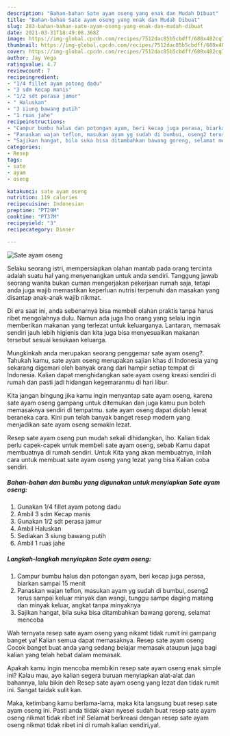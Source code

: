 ```yaml
---
description: "Bahan-bahan Sate ayam oseng yang enak dan Mudah Dibuat"
title: "Bahan-bahan Sate ayam oseng yang enak dan Mudah Dibuat"
slug: 283-bahan-bahan-sate-ayam-oseng-yang-enak-dan-mudah-dibuat
date: 2021-03-31T18:49:08.368Z
image: https://img-global.cpcdn.com/recipes/7512dac85b5cbdff/680x482cq70/sate-ayam-oseng-foto-resep-utama.jpg
thumbnail: https://img-global.cpcdn.com/recipes/7512dac85b5cbdff/680x482cq70/sate-ayam-oseng-foto-resep-utama.jpg
cover: https://img-global.cpcdn.com/recipes/7512dac85b5cbdff/680x482cq70/sate-ayam-oseng-foto-resep-utama.jpg
author: Jay Vega
ratingvalue: 4.7
reviewcount: 7
recipeingredient:
- "1/4 fillet ayam potong dadu"
- "3 sdm Kecap manis"
- "1/2 sdt perasa jamur"
- " Haluskan"
- "3 siung bawang putih"
- "1 ruas jahe"
recipeinstructions:
- "Campur bumbu halus dan potongan ayam, beri kecap juga perasa, biarkan sampai 15 menit"
- "Panaskan wajan teflon, masukan ayam yg sudah di bumbui, oseng2 terus sampai keluar minyak dan wangi, tunggu sampe daging matang dan minyak keluar, angkat tanpa minyaknya"
- "Sajikan hangat, bila suka bisa ditambahkan bawang goreng, selamat mencoba"
categories:
- Resep
tags:
- sate
- ayam
- oseng

katakunci: sate ayam oseng 
nutrition: 119 calories
recipecuisine: Indonesian
preptime: "PT29M"
cooktime: "PT37M"
recipeyield: "3"
recipecategory: Dinner

---
```



![Sate ayam oseng](https://img-global.cpcdn.com/recipes/7512dac85b5cbdff/680x482cq70/sate-ayam-oseng-foto-resep-utama.jpg)

Selaku seorang istri, mempersiapkan olahan mantab pada orang tercinta adalah suatu hal yang menyenangkan untuk anda sendiri. Tanggung jawab seorang  wanita bukan cuman mengerjakan pekerjaan rumah saja, tetapi anda juga wajib memastikan keperluan nutrisi terpenuhi dan masakan yang disantap anak-anak wajib nikmat.

Di era  saat ini, anda sebenarnya bisa membeli olahan praktis tanpa harus ribet mengolahnya dulu. Namun ada juga lho orang yang selalu ingin memberikan makanan yang terlezat untuk keluarganya. Lantaran, memasak sendiri jauh lebih higienis dan kita juga bisa menyesuaikan makanan tersebut sesuai kesukaan keluarga. 



Mungkinkah anda merupakan seorang penggemar sate ayam oseng?. Tahukah kamu, sate ayam oseng merupakan sajian khas di Indonesia yang sekarang digemari oleh banyak orang dari hampir setiap tempat di Indonesia. Kalian dapat menghidangkan sate ayam oseng kreasi sendiri di rumah dan pasti jadi hidangan kegemaranmu di hari libur.

Kita jangan bingung jika kamu ingin menyantap sate ayam oseng, karena sate ayam oseng gampang untuk ditemukan dan juga kamu pun boleh memasaknya sendiri di tempatmu. sate ayam oseng dapat diolah lewat beraneka cara. Kini pun telah banyak banget resep modern yang menjadikan sate ayam oseng semakin lezat.

Resep sate ayam oseng pun mudah sekali dihidangkan, lho. Kalian tidak perlu capek-capek untuk membeli sate ayam oseng, sebab Kamu dapat membuatnya di rumah sendiri. Untuk Kita yang akan membuatnya, inilah cara untuk membuat sate ayam oseng yang lezat yang bisa Kalian coba sendiri.

<!--inarticleads1-->

##### Bahan-bahan dan bumbu yang digunakan untuk menyiapkan Sate ayam oseng:

1. Gunakan 1/4 fillet ayam potong dadu
1. Ambil 3 sdm Kecap manis
1. Gunakan 1/2 sdt perasa jamur
1. Ambil  Haluskan
1. Sediakan 3 siung bawang putih
1. Ambil 1 ruas jahe




<!--inarticleads2-->

##### Langkah-langkah menyiapkan Sate ayam oseng:

1. Campur bumbu halus dan potongan ayam, beri kecap juga perasa, biarkan sampai 15 menit
1. Panaskan wajan teflon, masukan ayam yg sudah di bumbui, oseng2 terus sampai keluar minyak dan wangi, tunggu sampe daging matang dan minyak keluar, angkat tanpa minyaknya
1. Sajikan hangat, bila suka bisa ditambahkan bawang goreng, selamat mencoba




Wah ternyata resep sate ayam oseng yang nikamt tidak rumit ini gampang banget ya! Kalian semua dapat memasaknya. Resep sate ayam oseng Cocok banget buat anda yang sedang belajar memasak ataupun juga bagi kalian yang telah hebat dalam memasak.

Apakah kamu ingin mencoba membikin resep sate ayam oseng enak simple ini? Kalau mau, ayo kalian segera buruan menyiapkan alat-alat dan bahannya, lalu bikin deh Resep sate ayam oseng yang lezat dan tidak rumit ini. Sangat taidak sulit kan. 

Maka, ketimbang kamu berlama-lama, maka kita langsung buat resep sate ayam oseng ini. Pasti anda tiidak akan nyesel sudah buat resep sate ayam oseng nikmat tidak ribet ini! Selamat berkreasi dengan resep sate ayam oseng nikmat tidak ribet ini di rumah kalian sendiri,ya!.

